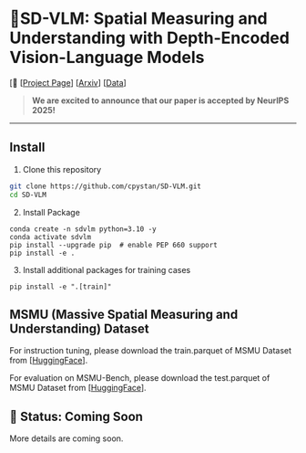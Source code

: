 # 👷SD-VLM: Spatial Measuring and Understanding with Depth-Encoded Vision-Language Models


[📢 [[Project Page](https://cpystan.github.io/SD_VLM_pages/)] [[Arxiv](https://arxiv.org/abs/2509.17664)]  [[Data](https://huggingface.co/datasets/cpystan/MSMU)] 



> **We are excited to announce that our paper is accepted by NeurIPS 2025!**

---

## Install

1. Clone this repository
```bash
git clone https://github.com/cpystan/SD-VLM.git
cd SD-VLM
```

2. Install Package
```Shell
conda create -n sdvlm python=3.10 -y
conda activate sdvlm
pip install --upgrade pip  # enable PEP 660 support
pip install -e .
```

3. Install additional packages for training cases
```
pip install -e ".[train]"
```
## MSMU (Massive Spatial Measuring and Understanding) Dataset
For instruction tuning, please download the train.parquet of MSMU Dataset from [[HuggingFace](https://huggingface.co/datasets/cpystan/MSMU)]. 

For evaluation on MSMU-Bench, please download the test.parquet of MSMU Dataset from [[HuggingFace](https://huggingface.co/datasets/cpystan/MSMU)]. 



## 🚧 Status: Coming Soon
More details are coming soon.

